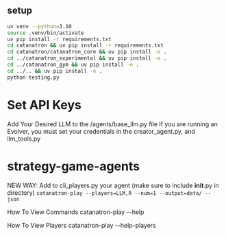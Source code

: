 ## setup

```bash
uv venv --python=3.10
source .venv/bin/activate
uv pip install -r requirements.txt
cd catanatron && uv pip install -r requirements.txt
cd catanatron/catanatron_core && uv pip install -e .
cd ../catanatron_experimental && uv pip install -e .
cd ../catanatron_gym && uv pip install -e .
cd ../.. && uv pip install -e .
python testing.py
```

# Set API Keys
Add Your Desired LLM to the /agents/base_llm.py file
If you are running an Evolver, you must set your credentials in the creator_agent.py, and llm_tools.py

# strategy-game-agents

NEW WAY: Add to cli_players.py your agent (make sure to include **init**.py in directory)
`catanatron-play --players=LLM,R --num=1 --output=data/ --json`

How To View Commands
catanatron-play --help

How To View Players
catanatron-play --help-players
